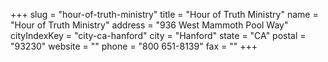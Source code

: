 +++
slug = "hour-of-truth-ministry"
title = "Hour of Truth Ministry"
name = "Hour of Truth Ministry"
address = "936 West Mammoth Pool Way"
cityIndexKey = "city-ca-hanford"
city = "Hanford"
state = "CA"
postal = "93230"
website = ""
phone = "800 651-8139"
fax = ""
+++
